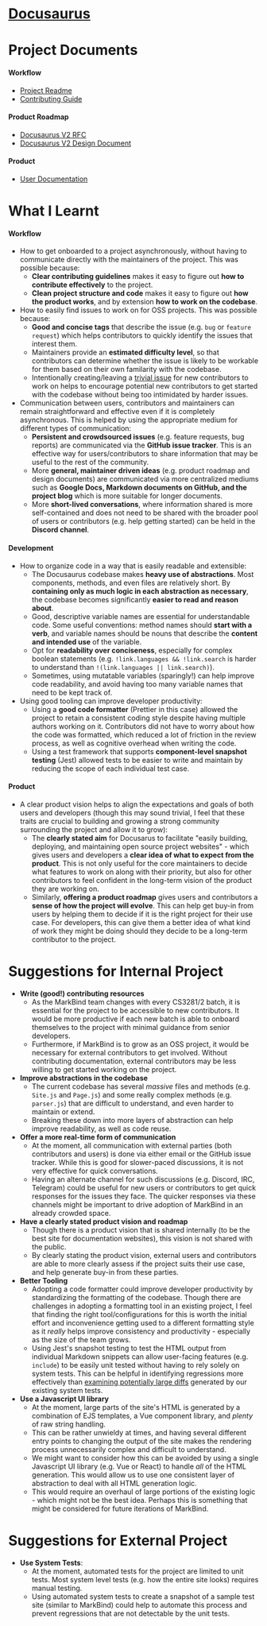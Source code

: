 # [Docusaurus](https://github.com/facebook/Docusaurus)

# Project Documents
#### Workflow
- [Project Readme](https://github.com/facebook/Docusaurus/blob/master/README.md)
- [Contributing Guide](https://github.com/facebook/Docusaurus/blob/master/CONTRIBUTING.md)
#### Product Roadmap
- [Docusaurus V2 RFC](https://github.com/facebook/Docusaurus/issues/789)
- [Docusaurus V2 Design Document](https://docs.google.com/document/u/0/)
#### Product
- [User Documentation](https://docusaurus.io/docs/en/installation)

# What I Learnt
#### Workflow
- How to get onboarded to a project asynchronously, without having to communicate directly with the maintainers of the project. This was possible because:
    - **Clear contributing guidelines** makes it easy to figure out **how to contribute effectively** to the project.
    - **Clean project structure and code** makes it easy to figure out **how the product works**, and by extension **how to work on the codebase**.
- How to easily find issues to work on for OSS projects. This was possible because:
    - **Good and concise tags** that describe the issue (e.g. `bug` or `feature request`) which helps contributors to quickly identify the issues that interest them.
    - Maintainers provide an **estimated difficulty level**, so that contributors can determine whether the issue is likely to be workable for them based on their own familarity with the codebase.
    - Intentionally creating/leaving a [trivial issue](https://github.com/facebook/Docusaurus/issues/1080) for new contributors to work on helps to encourage potential new contributors to get started with the codebase without being too intimidated by harder issues.
- Communication between users, contributors and maintainers can remain straightforward and effective even if it is completely asynchronous. This is helped by using the appropriate medium for different types of communication:
    - **Persistent and crowdsourced issues** (e.g. feature requests, bug reports) are communicated via the **GitHub issue tracker**. This is an effective way for users/contributors to share information that may be useful to the rest of the community.
    - More **general, maintainer driven ideas** (e.g. product roadmap and design documents) are communicated via more centralized mediums such as **Google Docs, Markdown documents on GitHub, and the project blog** which is more suitable for longer documents.
    - More **short-lived conversations**, where information shared is more self-contained and does not need to be shared with the broader pool of users or contributors (e.g. help getting started) can be held in the **Discord channel**.
#### Development
- How to organize code in a way that is easily readable and extensible:
    - The Docusaurus codebase makes **heavy use of abstractions**. Most components, methods, and even files are relatively short. By **containing only as much logic in each abstraction as necessary**, the codebase becomes significantly **easier to read and reason about**.
    - Good, descriptive variable names are essential for understandable code. Some useful conventions: method names should **start with a verb**, and variable names should be nouns that describe the **content and intended use** of the variable.
    - Opt for **readability over conciseness**, especially for complex boolean statements (e.g. `!link.languages && !link.search` is harder to understand than `!(link.languages || link.search)`).
    - Sometimes, using mutatable variables (sparingly!) can help improve code readability, and avoid having too many variable names that need to be kept track of.
- Using good tooling can improve developer productivity:
    - Using a **good code formatter** (Prettier in this case) allowed the project to retain a consistent coding style despite having multiple authors working on it. Contributors did not have to worry about how the code was formatted, which reduced a lot of friction in the review process, as well as cognitive overhead when writing the code.
    - Using a test framework that supports **component-level snapshot testing** (Jest) allowed tests to be easier to write and maintain by reducing the scope of each individual test case.

#### Product
- A clear product vision helps to align the expectations and goals of both users and developers (though this may sound trivial, I feel that these traits are crucial to building and growing a strong community surrounding the project and allow it to grow):
    - The **clearly stated aim** for Docusarus to facilitate "easily building, deploying, and maintaining open source project websites" - which gives users and developers a **clear idea of what to expect from the product**. This is not only useful for the core maintainers to decide what features to work on along with their priority, but also for other contributors to feel confident in the long-term vision of the product they are working on.
    - Similarly, **offering a product roadmap** gives users and contributors a **sense of how the project will evolve**. This can help get buy-in from users by helping them to decide if it is the right project for their use case. For developers, this can give them a better idea of what kind of work they might be doing should they decide to be a long-term contributor to the project.


# Suggestions for Internal Project
- **Write (good!) contributing resources**
    - As the MarkBind team changes with every CS3281/2 batch, it is essential for the project to be accessible to new contributors. It would be more productive if each new batch is able to onboard themselves to the project with minimal guidance from senior developers.
    - Furthermore, if MarkBind is to grow as an OSS project, it would be necessary for external contributors to get involved. Without contributing documentation, external contributors may be less willing to get started working on the project.
- **Improve abstractions in the codebase**
    - The current codebase has several *massive* files and methods (e.g. `Site.js` and `Page.js`) and some really complex methods (e.g. `parser.js`) that are difficult to understand, and even harder to maintain or extend.
    - Breaking these down into more layers of abstraction can help improve readability, as well as code reuse.
- **Offer a more real-time form of communication**
    - At the moment, all communication with external parties (both contributors and users) is done via either email or the GitHub issue tracker. While this is good for slower-paced discussions, it is not very effective for quick conversations.
    - Having an alternate channel for such discussions (e.g. Discord, IRC, Telegram) could be useful for new users or contributors to get quick responses for the issues they face. The quicker responses via these channels might be important to drive adoption of MarkBind in an already crowded space.
- **Have a clearly stated product vision and roadmap**
    - Though there is a product vision that is shared internally (to be the best site for documentation websites), this vision is not shared with the public.
    - By clearly stating the product vision, external users and contributors are able to more clearly assess if the project suits their use case, and help generate buy-in from these parties.
- **Better Tooling**
    - Adopting a code formatter could improve developer productivity by standardizing the formatting of the codebase. Though there are challenges in adopting a formatting tool in an existing project, I feel that finding the right tool/configurations for this is worth the initial effort and inconvenience getting used to a different formatting style as it *really* helps improve consistency and productivity - especially as the size of the team grows.
    - Using Jest's snapshot testing to test the HTML output from individual Markdown snippets can allow user-facing features (e.g. `include`) to be easily unit tested without having to rely solely on system tests. This can be helpful in identifying regressions more effectively than [examining potentially large diffs](https://github.com/MarkBind/markbind/issues/761#issuecomment-472759620) generated by our existing system tests.
- **Use a Javascript UI library**
    - At the moment, large parts of the site's HTML is generated by a combination of EJS templates, a Vue component library, and *plenty* of raw string handling.
    - This can be rather unwieldy at times, and having several different entry points to changing the output of the site makes the rendering process unnecessarily complex and difficult to understand.
    - We might want to consider how this can be avoided by using a single Javascript UI library (e.g. Vue or React) to handle *all* of the HTML generation. This would allow us to use one consistent layer of abstraction to deal with all HTML generation logic.
    - This would require an overhaul of large portions of the existing logic - which might not be the best idea. Perhaps this is something that might be considered for future iterations of MarkBind.

# Suggestions for External Project
- **Use System Tests**:
    - At the moment, automated tests for the project are limited to unit tests. Most system level tests (e.g. how the entire site looks) requires manual testing.
    - Using automated system tests to create a snapshot of a sample test site (similar to MarkBind) could help to automate this process and prevent regressions that are not detectable by the unit tests.